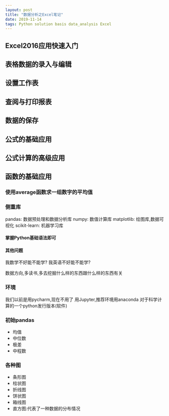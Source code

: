 ```yaml
---  
layout: post  
title: "数据分析之Excel笔记"  
date: 2019-11-14   
tags: Python solution basis data_analysis Excel  
---  
```

  
## Excel2016应用快速入门
## 表格数据的录入与编辑
## 设置工作表
## 查阅与打印报表
## 数据的保存
## 公式的基础应用
## 公式计算的高级应用

## 函数的基础应用
### 使用average函数求一组数字的平均值

### 侧重库
pandas: 数据预处理和数据分析库
numpy: 数值计算库
matplotlib: 绘图库,数据可视化
scikit-learn: 机器学习库

#### 掌握Python基础语法即可
#### 其他问题
我数学不好能不能学?
我英语不好能不能学?

数据方向,多读书,多去挖掘什么样的东西跟什么样的东西有关

### 环境
我们以前是用pycharm,现在不用了
用Jupyter,推荐环境用anaconda
对于科学计算的一个python发行版本(软件)

### 初始pandas
- 均值
- 中位数
- 极差
- 中程数

### 各种图
- 条形图
- 柱状图
- 折线图
- 饼状图
- 箱线图
- 直方图:代表了一种数据的分布情况